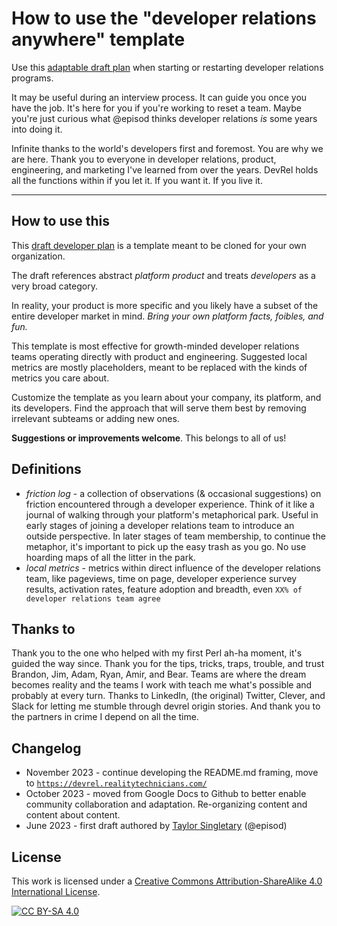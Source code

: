 # How to use the "developer relations anywhere" template

Use this [adaptable draft plan](template.md) when starting or restarting developer relations programs.

It may be useful during an interview process. It can guide you once you have the job. It's here for you if you're working to reset a team. Maybe you're just curious what @episod thinks developer relations _is_ some years into doing it.

Infinite thanks to the world's developers first and foremost. You are why we are here. Thank you to everyone in developer relations, product, engineering, and marketing I've learned from over the years. DevRel holds all the functions within if you let it. If you want it. If you live it.

---

## How to use this

This [draft developer plan](template.md) is a template meant to be cloned for your own organization. 

The draft references abstract _platform product_ and treats _developers_ as a very broad category. 

In reality, your product is more specific and you likely have a subset of the entire developer market in mind. _Bring your own platform facts, foibles, and fun._

This template is most effective for growth-minded developer relations teams operating directly with product and engineering. Suggested local metrics are mostly placeholders, meant to be replaced with the kinds of metrics you care about.

Customize the template as you learn about your company, its platform, and its developers. Find the approach that will serve them best by removing irrelevant subteams or adding new ones.

**Suggestions or improvements welcome**. This belongs to all of us!

## Definitions

* _friction log_ - a collection of observations (& occasional suggestions) on friction encountered through a developer experience. Think of it like a journal of walking through your platform's metaphorical park. Useful in early stages of joining a developer relations team to introduce an outside perspective. In later stages of team membership, to continue the metaphor, it's important to pick up the easy trash as you go. No use hoarding maps of all the litter in the park.
* _local metrics_ - metrics within direct influence of the developer relations team, like pageviews, time on page, developer experience survey results, activation rates, feature adoption and breadth, even `XX% of developer relations team agree`

## Thanks to

Thank you to the one who helped with my first Perl ah-ha moment, it's guided the way since. Thank you for the tips, tricks, traps, trouble, and trust Brandon, Jim, Adam, Ryan, Amir, and Bear. Teams are where the dream becomes reality and the teams I work with teach me what's possible and probably at every turn. Thanks to LinkedIn, (the original) Twitter, Clever, and Slack for letting me stumble through devrel origin stories. And thank you to the partners in crime I depend on all the time.

## Changelog

* November 2023 - continue developing the README.md framing, move to [`https://devrel.realitytechnicians.com/`](https://devrel.realitytechnicians.com/)
* October 2023 - moved from Google Docs to Github to better enable community collaboration and adaptation. Re-organizing content and content about content.
* June 2023 - first draft authored by [Taylor Singletary](https://linkedin.com/in/taylorsingletary) (@episod)


## License

This work is licensed under a
[Creative Commons Attribution-ShareAlike 4.0 International License][cc-by-sa].

[![CC BY-SA 4.0][cc-by-sa-image]][cc-by-sa]

[cc-by-sa]: http://creativecommons.org/licenses/by-sa/4.0/
[cc-by-sa-image]: https://licensebuttons.net/l/by-sa/4.0/88x31.png
[cc-by-sa-shield]: https://img.shields.io/badge/License-CC%20BY--SA%204.0-lightgrey.svg
